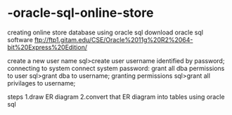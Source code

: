 # -oracle-sql-online-store
creating online store database using oracle sql
download oracle sql software
ftp://ftp1.gitam.edu/CSE/Oracle%2011g%20R2%2064-bit%20Express%20Edition/  

create a new user name 
sql>create user username identified by password;
connecting to system
connect system
password:
grant all dba permissions to user
sql>grant dba to username;
granting permissions
sql>grant all privilages to username;

steps
1.draw ER diagram
2.convert that ER diagram into tables using oracle sql



 


